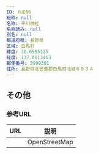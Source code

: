 ```yaml
---
ID: YuEN6
総称: null
名称: 平川神社
名称読み: null
別名: null
都道府県: 長野県
区域: 白馬村
緯度: 36.6995125
経度: 137.8613463
郵便番号: 3999301
住所: 長野県北安曇郡白馬村北城６９３４
---
```


## その他

### 参考URL

| URL | 説明          |
| --- | ------------- |
|     | OpenStreetMap |
